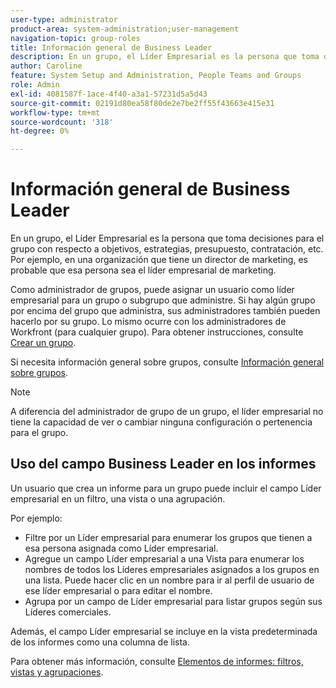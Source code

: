 ```yaml
---
user-type: administrator
product-area: system-administration;user-management
navigation-topic: group-roles
title: Información general de Business Leader
description: En un grupo, el Líder Empresarial es la persona que toma decisiones para el grupo con respecto a objetivos, estrategias, presupuesto, contratación, etc. Por ejemplo, en una organización que tiene un director de marketing, es probable que esa persona sea el líder empresarial de marketing.
author: Caroline
feature: System Setup and Administration, People Teams and Groups
role: Admin
exl-id: 4081587f-1ace-4f40-a3a1-57231d5a5d43
source-git-commit: 02191d80ea58f80de2e7be2ff55f43663e415e31
workflow-type: tm+mt
source-wordcount: '318'
ht-degree: 0%

---
```


# Información general de Business Leader

En un grupo, el Líder Empresarial es la persona que toma decisiones para el grupo con respecto a objetivos, estrategias, presupuesto, contratación, etc. Por ejemplo, en una organización que tiene un director de marketing, es probable que esa persona sea el líder empresarial de marketing.

Como administrador de grupos, puede asignar un usuario como líder empresarial para un grupo o subgrupo que administre. Si hay algún grupo por encima del grupo que administra, sus administradores también pueden hacerlo por su grupo. Lo mismo ocurre con los administradores de Workfront (para cualquier grupo). Para obtener instrucciones, consulte [Crear un grupo](../../../administration-and-setup/manage-groups/create-and-manage-groups/create-a-group.md).

Si necesita información general sobre grupos, consulte [Información general sobre grupos](../../../administration-and-setup/manage-groups/groups-overview/groups.md).

>[!NOTE]
>
>A diferencia del administrador de grupo de un grupo, el líder empresarial no tiene la capacidad de ver o cambiar ninguna configuración o pertenencia para el grupo.

<!--
>DRAFTED IN FLARE:
>At this point the field is added for mainly reporting purposes.>
>
-->

## Uso del campo Business Leader en los informes

Un usuario que crea un informe para un grupo puede incluir el campo Líder empresarial en un filtro, una vista o una agrupación.

Por ejemplo:

* Filtre por un Líder empresarial para enumerar los grupos que tienen a esa persona asignada como Líder empresarial.
* Agregue un campo Líder empresarial a una Vista para enumerar los nombres de todos los Líderes empresariales asignados a los grupos en una lista. Puede hacer clic en un nombre para ir al perfil de usuario de ese líder empresarial o para editar el nombre.
* Agrupa por un campo de Líder empresarial para listar grupos según sus Líderes comerciales.

Además, el campo Líder empresarial se incluye en la vista predeterminada de los informes como una columna de lista.

Para obtener más información, consulte [Elementos de informes: filtros, vistas y agrupaciones](../../../reports-and-dashboards/reports/reporting-elements/reporting-elements-filters-views-groupings.md).
